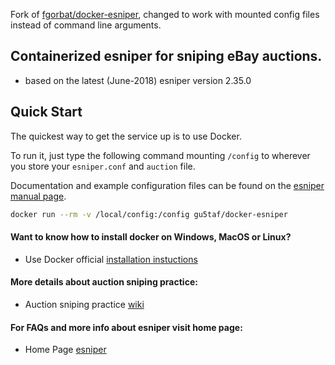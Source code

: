 Fork of [fgorbat/docker-esniper](https://github.com/fgorbat/docker-esniper), changed to work with mounted config files instead of command line arguments.

## Containerized esniper for sniping eBay auctions.

- based on the latest (June-2018) esniper version 2.35.0

## Quick Start

The quickest way to get the service up is to use Docker.

To run it, just type the following command mounting `/config` to wherever you store your `esniper.conf` and `auction` file.

Documentation and example configuration files can be found on the [esniper manual page](http://esniper.sourceforge.net/esniper_man.html).

```sh
docker run --rm -v /local/config:/config gu5taf/docker-esniper
```

#### Want to know how to install docker on Windows, MacOS or Linux?
* Use Docker official [installation instuctions](https://docs.docker.com/engine/installation/)

#### More details about auction sniping practice:
* Auction sniping practice [wiki](https://en.wikipedia.org/wiki/Auction_sniping)

#### For FAQs and more info about esniper visit home page:
* Home Page [esniper](http://esniper.sourceforge.net/index.html)
